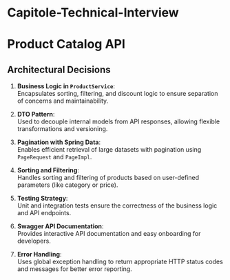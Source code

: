 # Capitole-Technical-Interview

# Product Catalog API

## Architectural Decisions

1. **Business Logic in `ProductService`**:  
   Encapsulates sorting, filtering, and discount logic to ensure separation of concerns and maintainability.

2. **DTO Pattern**:  
   Used to decouple internal models from API responses, allowing flexible transformations and versioning.

3. **Pagination with Spring Data**:  
   Enables efficient retrieval of large datasets with pagination using `PageRequest` and `PageImpl`.

4. **Sorting and Filtering**:  
   Handles sorting and filtering of products based on user-defined parameters (like category or price).

5. **Testing Strategy**:  
   Unit and integration tests ensure the correctness of the business logic and API endpoints.

6. **Swagger API Documentation**:  
   Provides interactive API documentation and easy onboarding for developers.

7. **Error Handling**:  
   Uses global exception handling to return appropriate HTTP status codes and messages for better error reporting.
